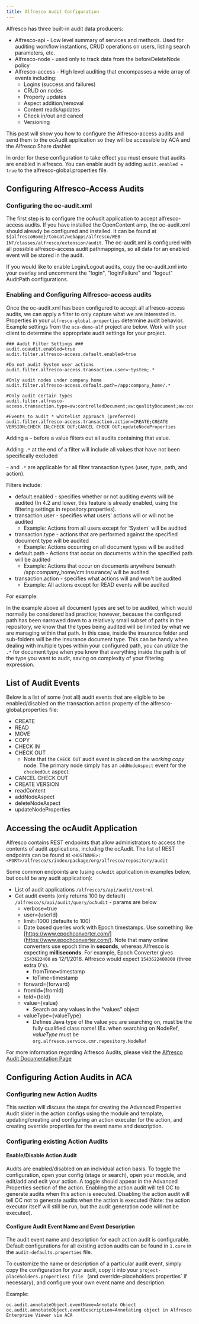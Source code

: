 ```yaml
---
title: Alfresco Audit Configuration
---
```


Alfresco has three built-in audit data producers:
* Alfresco-api - Low level summary of services and methods. Used for auditing workflow instantions, CRUD operations on users, listing search parameters, etc.
* Alfresco-node - used only to track data from the beforeDeleteNode policy
* Alfresco-access - High level auditing that encompasses a wide array of events including:
  * Logins (success and failures)
  * CRUD on nodes
  * Property updates
  * Aspect addition/removal
  * Content reads/updates
  * Check in/out and cancel
  * Versioning

This post will show you how to configure the Alfresco-access audits and send them to the ocAudit application so they will be accessible by ACA and the Alfresco Share dashlet

In order for these configuration to take effect you must ensure that audits are enabled in alfresco. You can enable audit by adding `audit.enabled = true` to the alfresco-global.properties file. 

## Configuring Alfresco-Access Audits
### Configuring the oc-audit.xml
The first step is to configure the ocAudit application to accept alfresco-access audits. If you have installed the OpenContent amp, the oc-audit.xml should already be configured and installed. It can be found at `${alfrescoHome}/tomcat/webapps/alfresco/WEB-INF/classes/alfresco/extension/audit`. The oc-audit.xml is configured with all possible alfresco-access audit pathmappings, so all data for an enabled event will be stored in the audit.

If you would like to enable Login/Logout audits, copy the oc-audit.xml into your overlay and uncomment the "login", "loginFailure" and "logout" AuditPath configurations.  

### Enabling and Configuring Alfresco-access audits
Once the oc-audit.xml has been configured to accept all alfresco-access audits, we can apply a filter to only capture what we are interested in. Properties in your `alfresco-global.properties` determine audit behavior.  Example settings from the `aca-demo-alf` project are below.  Work with your client to determine the appropriate audit settings for your project.

```properties
### Audit Filter Settings ###
audit.ocaudit.enabled=true
audit.filter.alfresco-access.default.enabled=true

#Do not audit System user actions
audit.filter.alfresco-access.transaction.user=~System;.*

#Only audit nodes under company home
audit.filter.alfresco-access.default.path=/app:company_home/.*

#Only audit certain types
audit.filter.alfresco-access.transaction.type=aw:controlledDocument;aw:qualityDocument;aw:contractDocument;insuranceDemo:underwritingDocument;insuranceDemo:claimsDocument

#Events to audit * whitelist approach (preferred)
audit.filter.alfresco-access.transaction.action=CREATE;CREATE VERSION;CHECK IN;CHECK OUT;CANCEL CHECK OUT;updateNodeProperties
```

Adding a `~` before a value filters out all audits containing that value. 

Adding `.*` at the end of a filter will include all values that have not been specifically excluded

`~` and `.*` are applicable for all filter transaction types (user, type, path, and action).

Filters include:
* default.enabled - specifies whether or not auditing events will be audited (In 4.2 and lower, this feature is already enabled, using the filtering settings in repository.properties).
* transaction.user - specifies what users' actions will or will not be audited
  * Example: Actions from all users except for 'System' will be audited 
* transaction.type - actions that are performed against the specified document type will be audited
  * Example: Actions occurring on all document types will be audited  
* default.path - Actions that occur on documents within the specified path will be audited
  * Example: Actions that occur on documents anywhere beneath /app:company_home/cm:Insurance/ will be audited
* transaction.action - specifies what actions will and won't be audited
  * Example: All actions except for READ events will be audited

For example:

In the example above all document types are set to be audited, which would normally be considered bad practice; however, because the configured path has been narrowed down to a relatively small subset of paths in the repository, we know that the types being audited will be limited by what we are managing within that path. 
In this case, inside the insurance folder and sub-folders will be the insurance document type. 
This can be handy when dealing with multiple types within your configured path, you can utilize the `.*` for document type when you know that everything inside the path is of the type you want to audit, saving on complexity of your filtering expression.

## List of Audit Events
Below is a list of some (not all) audit events that are eligible to be enabled/disabled on the transaction.action property of the alfresco-global.properties file:
* CREATE
* READ
* MOVE
* COPY
* CHECK IN
* CHECK OUT
  * Note that the `CHECK OUT` audit event is placed on the *working copy* node.  The primary node simply has an `addNodeAspect` event for the `checkedOut` aspect.
* CANCEL CHECK OUT
* CREATE VERSION
* readContent
* addNodeAspect
* deleteNodeAspect
* updateNodeProperties


## Accessing the ocAudit Application
Alfresco contains REST endpoints that allow administrators to access the contents of audit applications, including the ocAudit. The list of REST endpoints can be found at `<HOSTNAME>:<PORT>/alfresco/s/index/package/org/alfresco/repository/audit`

Some common endpoints are (using `ocAudit` application in examples below, but could be any audit application):

* List of audit applications `/alfresco/s/api/audit/control`
* Get audit events (only returns 100 by default) `/alfresco/s/api/audit/query/ocAudit` - params are below
  * verbose=true
  * user={userId}
  * limit=1000 (defaults to 100)
  * Date based queries work with Epoch timestamps.  Use something like [https://www.epochconverter.com/](https://www.epochconverter.com/).  Note that many online converters use epoch time in **seconds**, whereas Alfresco is expecting **milliseconds**.  For example, Epoch Converter gives `1543622400` as 12/1/2018.  Alfresco would expect `1543622400000` (three extra 0's).
    * fromTime=timestamp
    * toTime=timestamp
  * forward={forward}
  * fromId={fromId}
  * toId={toId}
  * value={value}
    * Search on any values in the "values" object
  * valueType={valueType}
    * Defines Java type of the value you are searching on, must be the fully qualified class name! (Ex. when searching on NodeRef, _valueType_ must be `org.alfresco.service.cmr.repository.NodeRef`
   
For more information regarding Alfresco Audits, please visit the [Alfresco Audit Documentation Page](http://docs.alfresco.com/5.0/concepts/audit-intro.html)



## Configuring Action Audits in ACA
### Configuring new Action Audits
This section will discuss the steps for creating the Advanced Properties Audit slider in the action configs using the module and template, updating/creating and configuring an action executer for the action, and creating override properties for the event name and description.
### Configuring existing Action Audits
#### Enable/Disable Action Audit
Audits are enabled/disabled on an individual action basis. To toggle the configuration, open your config (stage or search), open your module, and edit/add and edit your action. A toggle should appear in the Advanced Properties section of the action. Enabling the action audit will tell OC to generate audits when this action is executed. Disabling the action audit will tell OC not to generate audits when the action is executed (Note: the action executor itself will still be run, but the audit generation code will not be executed). 

#### Configure Audit Event Name and Event Description
The audit event name and description for each action audit is configurable. Default configurations for all existing action audits can be found in `1.core` in the `audit-defaults.properties` file. 

To customize the name or description of a particular audit event, simply copy the configuration for your audit, copy it into your `project-placeholders.properties1 file ` (and override-placeholders.properties` if necessary), and configure your own event name and description.

Example:
```
oc.audit.annotateObject.eventName=Annotate Object
oc.audit.annotateObject.eventDescription=Annotating object in Alfresco Enterprise Viewer via ACA
```
